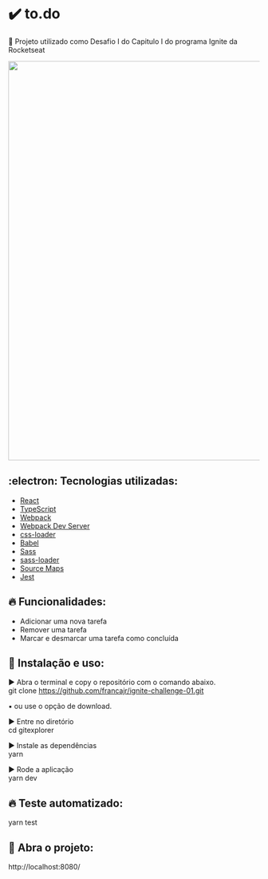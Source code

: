 # :heavy_check_mark: to.do
:tada: Projeto utilizado como Desafio I do Capitulo I do programa Ignite da Rocketseat

<div align="center">
  <img src="https://user-images.githubusercontent.com/11893798/136856018-493e527a-5a54-4946-93c5-fc9160cc3944.png" width="800px" />
</div>

## 	:electron: Tecnologias utilizadas:

- [React](https://pt-br.reactjs.org/)
- [TypeScript](https://www.typescriptlang.org/)
- [Webpack](https://webpack.js.org/)
- [Webpack Dev Server](https://webpack.js.org/configuration/dev-server/)
- [css-loader](https://webpack.js.org/loaders/css-loader/)
- [Babel](https://babeljs.io/)
- [Sass](https://sass-lang.com/)
- [sass-loader](https://github.com/webpack-contrib/sass-loader)
- [Source Maps](https://www.html5rocks.com/en/tutorials/developertools/sourcemaps/)
- [Jest](https://jestjs.io/docs/getting-started)

## :fire: Funcionalidades:
- Adicionar uma nova tarefa<br>
- Remover uma tarefa<br>
- Marcar e desmarcar uma tarefa como concluída<br>

## :wrench: Instalação e uso:

:arrow_forward: Abra o terminal e copy o repositório com o comando abaixo.<br>
git clone https://github.com/francajr/ignite-challenge-01.git<br>

:black_small_square: ou use o opção de download.<br>

:arrow_forward: Entre no diretório<br>
cd gitexplorer

:arrow_forward: Instale as dependências<br>
yarn

:arrow_forward: Rode a aplicação<br>
yarn dev

## :fire: Teste automatizado:
yarn test

## :rocket: Abra o projeto:
http://localhost:8080/
